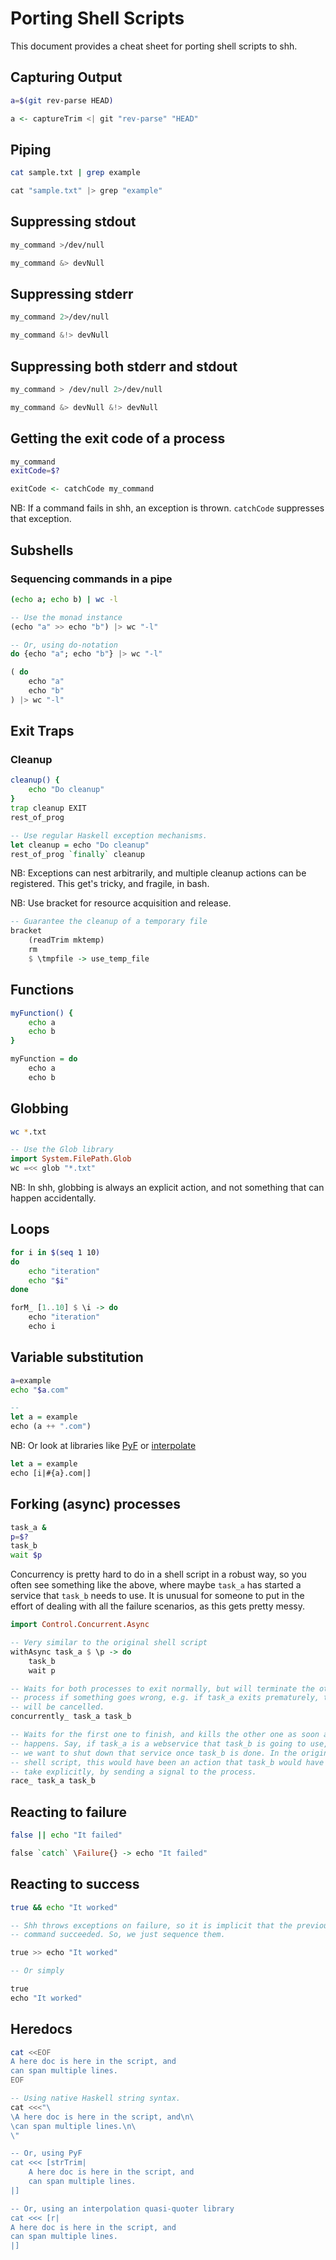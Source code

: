# Porting Shell Scripts

This document provides a cheat sheet for porting shell scripts to shh.

## Capturing Output

```bash
a=$(git rev-parse HEAD)
```

```haskell
a <- captureTrim <| git "rev-parse" "HEAD"
```

## Piping

```bash
cat sample.txt | grep example
```

```haskell
cat "sample.txt" |> grep "example"
```

## Suppressing stdout

```bash
my_command >/dev/null
```

```haskell
my_command &> devNull
```

## Suppressing stderr

```bash
my_command 2>/dev/null
```

```haskell
my_command &!> devNull
```

## Suppressing both stderr and stdout

```bash
my_command > /dev/null 2>/dev/null
```

```haskell
my_command &> devNull &!> devNull
```

## Getting the exit code of a process

```bash
my_command
exitCode=$?
```

```haskell
exitCode <- catchCode my_command
```

NB: If a command fails in shh, an exception is thrown. `catchCode` suppresses
that exception.

## Subshells

### Sequencing commands in a pipe

```bash
(echo a; echo b) | wc -l
```

```haskell
-- Use the monad instance
(echo "a" >> echo "b") |> wc "-l"

-- Or, using do-notation
do {echo "a"; echo "b"} |> wc "-l"

( do
    echo "a"
    echo "b"
) |> wc "-l"

```

## Exit Traps

### Cleanup

```bash
cleanup() {
    echo "Do cleanup"
}
trap cleanup EXIT
rest_of_prog
```

```haskell
-- Use regular Haskell exception mechanisms.
let cleanup = echo "Do cleanup"
rest_of_prog `finally` cleanup
```

NB: Exceptions can nest arbitrarily, and multiple cleanup actions can be
registered. This get's tricky, and fragile, in bash.

NB: Use bracket for resource acquisition and release.

```haskell
-- Guarantee the cleanup of a temporary file
bracket
    (readTrim mktemp)
    rm
    $ \tmpfile -> use_temp_file
```

## Functions

```bash
myFunction() {
    echo a
    echo b
}
```

```haskell
myFunction = do
    echo a
    echo b
```

## Globbing

```bash
wc *.txt
```

```haskell
-- Use the Glob library
import System.FilePath.Glob
wc =<< glob "*.txt"
```

NB: In shh, globbing is always an explicit action, and not something
that can happen accidentally.

## Loops

```bash
for i in $(seq 1 10)
do
    echo "iteration"
    echo "$i"
done
```

```haskell
forM_ [1..10] $ \i -> do
    echo "iteration"
    echo i
```

## Variable substitution

```bash
a=example
echo "$a.com"
```

```haskell
-- 
let a = example
echo (a ++ ".com")
```

NB: Or look at libraries like [PyF](https://hackage.haskell.org/package/PyF) or [interpolate](http://hackage.haskell.org/package/interpolate/docs/Data-String-Interpolate.html)

```haskell
let a = example
echo [i|#{a}.com|]
```

## Forking (async) processes

```bash
task_a &
p=$?
task_b
wait $p
```

Concurrency is pretty hard to do in a shell script in a robust way, so you
often see something like the above, where maybe `task_a` has started a
service that `task_b` needs to use. It is unusual for someone to put in the
effort of dealing with all the failure scenarios, as this gets pretty messy.

```haskell
import Control.Concurrent.Async

-- Very similar to the original shell script
withAsync task_a $ \p -> do
    task_b
    wait p

-- Waits for both processes to exit normally, but will terminate the other
-- process if something goes wrong, e.g. if task_a exits prematurely, task_b
-- will be cancelled.
concurrently_ task_a task_b

-- Waits for the first one to finish, and kills the other one as soon as that
-- happens. Say, if task_a is a webservice that task_b is going to use, but
-- we want to shut down that service once task_b is done. In the original
-- shell script, this would have been an action that task_b would have to
-- take explicitly, by sending a signal to the process.
race_ task_a task_b
```

## Reacting to failure

```bash
false || echo "It failed"
```

```haskell
false `catch` \Failure{} -> echo "It failed"
```

## Reacting to success

```bash
true && echo "It worked"
```

```haskell
-- Shh throws exceptions on failure, so it is implicit that the previous
-- command succeeded. So, we just sequence them.

true >> echo "It worked"

-- Or simply

true
echo "It worked"
```

## Heredocs

```bash
cat <<EOF
A here doc is here in the script, and
can span multiple lines.
EOF
```

```haskell
-- Using native Haskell string syntax.
cat <<<"\
\A here doc is here in the script, and\n\
\can span multiple lines.\n\
\"

-- Or, using PyF
cat <<< [strTrim|
    A here doc is here in the script, and
    can span multiple lines.
|]

-- Or, using an interpolation quasi-quoter library
cat <<< [r|
A here doc is here in the script, and
can span multiple lines.
|]
```
